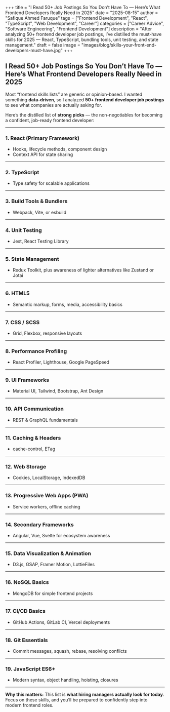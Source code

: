 +++
title = "I Read 50+ Job Postings So You Don’t Have To — Here’s What Frontend Developers Really Need in 2025"
date = "2025-08-15"
author = "Safique Ahmed Faruque"
tags = ["Frontend Development", "React", "TypeScript", "Web Development", "Career"]
categories = ["Career Advice", "Software Engineering", "Frontend Development"]
description = "After analyzing 50+ frontend developer job postings, I’ve distilled the must-have skills for 2025 — React, TypeScript, bundling tools, unit testing, and state management."
draft = false
image = "images/blog/skills-your-front-end-developers-must-have.jpg"
+++

## I Read 50+ Job Postings So You Don’t Have To — Here’s What Frontend Developers Really Need in 2025

Most “frontend skills lists” are generic or opinion-based. I wanted something **data-driven**, so I analyzed **50+ frontend developer job postings** to see what companies are actually asking for.

Here’s the distilled list of **strong picks** — the non-negotiables for becoming a confident, job-ready frontend developer:

---

### **1. React (Primary Framework)**

* Hooks, lifecycle methods, component design
* Context API for state sharing

---

### **2. TypeScript**

* Type safety for scalable applications

---

### **3. Build Tools & Bundlers**

* Webpack, Vite, or esbuild

---

### **4. Unit Testing**

* Jest, React Testing Library

---

### **5. State Management**

* Redux Toolkit, plus awareness of lighter alternatives like Zustand or Jotai

---

### **6. HTML5**

* Semantic markup, forms, media, accessibility basics

---

### **7. CSS / SCSS**

* Grid, Flexbox, responsive layouts

---

### **8. Performance Profiling**

* React Profiler, Lighthouse, Google PageSpeed

---

### **9. UI Frameworks**

* Material UI, Tailwind, Bootstrap, Ant Design

---

### **10. API Communication**

* REST & GraphQL fundamentals

---

### **11. Caching & Headers**

* cache-control, ETag

---

### **12. Web Storage**

* Cookies, LocalStorage, IndexedDB

---

### **13. Progressive Web Apps (PWA)**

* Service workers, offline caching

---

### **14. Secondary Frameworks**

* Angular, Vue, Svelte for ecosystem awareness

---

### **15. Data Visualization & Animation**

* D3.js, GSAP, Framer Motion, LottieFiles

---

### **16. NoSQL Basics**

* MongoDB for simple frontend projects

---

### **17. CI/CD Basics**

* GitHub Actions, GitLab CI, Vercel deployments

---

### **18. Git Essentials**

* Commit messages, squash, rebase, resolving conflicts

---

### **19. JavaScript ES6+**

* Modern syntax, object handling, hoisting, closures

---

**Why this matters:**
This list is **what hiring managers actually look for today**. Focus on these skills, and you’ll be prepared to confidently step into modern frontend roles.
